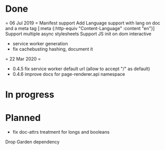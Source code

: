 
# Done

= 06 Jul 2019 =
Manifest support
Add Language support with lang on doc and a meta tag
  [:meta {:http-equiv "Content-Language" :content "en"}]
Support multiple async stylesheets
Support JS init on dom interactive
- service worker generation
- fix cachebusting hashing, document it

= 22 Mar 2020 =
- 0.4.5 fix service worker default url (allow to accept "/" as default)
- 0.4.6 improve docs for page-renderer.api namespace


# In progress 


# Planned
- fix doc-attrs treatment for longs and booleans


Drop Garden dependency
